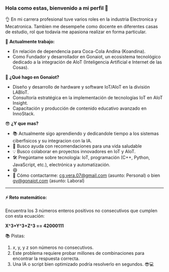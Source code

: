 ### Hola como estas, bienvenido a mi perfil 👋

👌 En mi carrera profesional tuve varios roles en la industria Electronica y Mecatronica. Tambien me desempeñe como docente en diferentes casas de estudio, rol que todavia me apasiona realizar en forma particular.
  
🔭 **Actualmente trabajo:**
- En relación de dependencia para Coca-Cola Andina (Koandina).
- Como Fundador y desarrollador en Gonaiot, un ecosistema tecnológico dedicado a la integración de AIoT (Inteligencia Artificial e Internet de las Cosas).

🚀 **¿Qué hago en Gonaiot?**
- Diseño y desarrollo de hardware y software IoT/AIoT en la división LABIoT.
- Consultoría estratégica en la implementación de tecnologías IoT en AIoT Insight.
- Capacitación y producción de contenido educativo avanzado en InnoStack.

😎 **¿Y que mas?**
- 📚 Actualmente sigo aprendiendo y dedicandole tiempo a los sistemas ciberfisicos y su integracion con la IA.
- 🤔 Busco ayuda con recomendaciones para una vida saludable
- 💡 Busco colaborar en proyectos innovadores en IoT y AIoT.
- 🛠️ Pregúntame sobre tecnología: IoT, programación (C++, Python, JavaScript, etc.), electrónica y automatización.
- 😄
- 📩 Cómo contactarme: cg.vera.07@gmail.com (asunto: Personal) o bien gv@gonaiot.com (asunto: Laboral)

---

#### ⚡ Reto matemático:  
Encuentra los 3 números enteros positivos no consecutivos que cumplen con esta ecuación:

**X^3+Y^3+Z^3 == 42000111**

📚 Pistas:

1) 𝑥, y, y z son números no consecutivos.  
2) Este problema requiere probar millones de combinaciones para encontrar la respuesta correcta.  
3) Una IA o script bien optimizado podría resolverlo en segundos. 😎💻  

